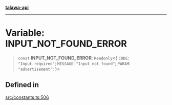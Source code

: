 [**talawa-api**](../../README.md)

***

# Variable: INPUT\_NOT\_FOUND\_ERROR

> `const` **INPUT\_NOT\_FOUND\_ERROR**: `Readonly`\<\{ `CODE`: `"Input.required"`; `MESSAGE`: `"Input not found"`; `PARAM`: `"advertisement"`; \}\>

## Defined in

[src/constants.ts:506](https://github.com/Suyash878/talawa-api/blob/095e6964ce2a06c1c30d1acf81b6162203f1db91/src/constants.ts#L506)

